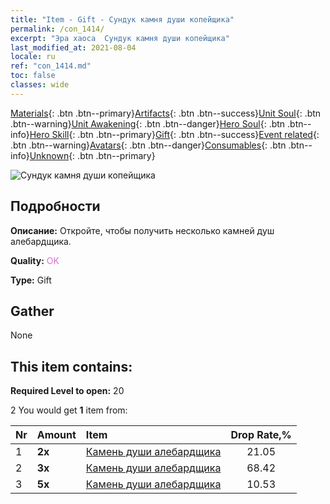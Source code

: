 ```yaml
---
title: "Item - Gift - Сундук камня души копейщика"
permalink: /con_1414/
excerpt: "Эра хаоса  Сундук камня души копейщика"
last_modified_at: 2021-08-04
locale: ru
ref: "con_1414.md"
toc: false
classes: wide
---
```

 [Materials](/ItemsRU/){: .btn .btn--primary}[Artifacts](/ItemsRU/Artifacts/){: .btn .btn--success}[Unit Soul](/ItemsRU/UnitSoul/){: .btn .btn--warning}[Unit Awakening](/ItemsRU/UnitAwakening/){: .btn .btn--danger}[Hero Soul](/ItemsRU/HeroSoul/){: .btn .btn--info}[Hero Skill](/ItemsRU/HeroSkill/){: .btn .btn--primary}[Gift](/ItemsRU/Gift/){: .btn .btn--success}[Event related](/ItemsRU/Events/){: .btn .btn--warning}[Avatars](/ItemsRU/Avatars/){: .btn .btn--danger}[Consumables](/ItemsRU/Consumables/){: .btn .btn--info}[Unknown](/ItemsRU/Unknown/){: .btn .btn--primary}

 ![Сундук камня души копейщика](/images/t/i_907028.png)

## Подробности
 **Описание:** Откройте, чтобы получить несколько камней душ алебардщика.

 **Quality:** <span style="color: #DA70D6">OK</span>

 **Type:** Gift

## Gather

  None

## This item contains:

 **Required Level to open:** 20

 2 You would get **1** item  from:

  | Nr | Amount |     Item    | Drop Rate,% |
  |:---|:-------|:------------|:---------:|
  | 1 |  **2x** | [Камень души алебардщика](/ItemsRU/unt_282/) | 21.05 | 
  | 2 |  **3x** | [Камень души алебардщика](/ItemsRU/unt_282/) | 68.42 | 
  | 3 |  **5x** | [Камень души алебардщика](/ItemsRU/unt_282/) | 10.53 | 
